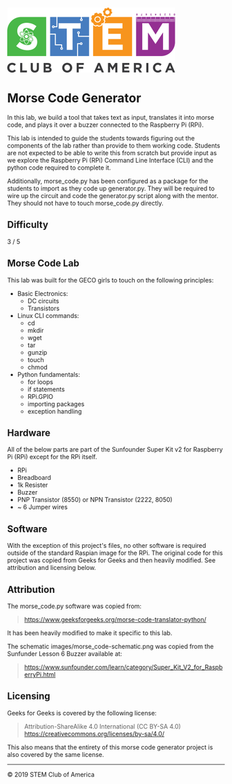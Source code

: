 ![SCOA](https://github.com/stem-club-of-america/SCOA/blob/main/images/SCOA_Logo_Small.png)

# Morse Code Generator
In this lab, we build a tool that takes text as input, translates it into morse
code, and plays it over a buzzer connected to the Raspberry Pi (RPi).

This lab is intended to guide the students towards figuring out the components
of the lab rather than provide to them working code.  Students are not
expected to be able to write this from scratch but provide input as we explore
the Raspberry Pi (RPi) Command Line Interface (CLI) and the python code
required to complete it.

Additionally, morse_code.py has been configured as a package for the students
to import as they code up generator.py.  They will be required to wire up the
circuit and code the generator.py script along with the mentor.  They should
not have to touch morse_code.py directly.

## Difficulty
3 / 5

## Morse Code Lab
This lab was built for the GECO girls to touch on the following principles:

  * Basic Electronics:
    * DC circuits
    * Transistors
  * Linux CLI commands:
    * cd
    * mkdir
    * wget
    * tar
    * gunzip
    * touch
    * chmod
  * Python fundamentals:
    * for loops
    * if statements
    * RPi.GPIO
    * importing packages
    * exception handling

## Hardware
All of the below parts are part of the Sunfounder Super Kit v2 for Raspberry Pi
(RPi) except for the RPi itself. 

  * RPi
  * Breadboard
  * 1k Resister
  * Buzzer
  * PNP Transistor (8550) or NPN Transistor (2222, 8050)
  * ~ 6 Jumper wires

## Software
With the exception of this project's files, no other software is required
outside of the standard Raspian image for the RPi.  The original code for this 
project  was copied from Geeks for Geeks and then heavily modified.  See 
attribution and licensing below.

## Attribution
The morse_code.py software was copied from: 
> https://www.geeksforgeeks.org/morse-code-translator-python/

It has been heavily modified to make it specific to this lab.

The schematic images/morse_code-schematic.png was copied from the Sunfunder
Lesson 6 Buzzer available at:
> https://www.sunfounder.com/learn/category/Super_Kit_V2_for_RaspberryPi.html

## Licensing
Geeks for Geeks is covered by the following license: 
> Attribution-ShareAlike 4.0 International (CC BY-SA 4.0)  
> https://creativecommons.org/licenses/by-sa/4.0/

This also means that the entirety of this morse code generator project is also covered by the same license.

---
:copyright: 2019 STEM Club of America

